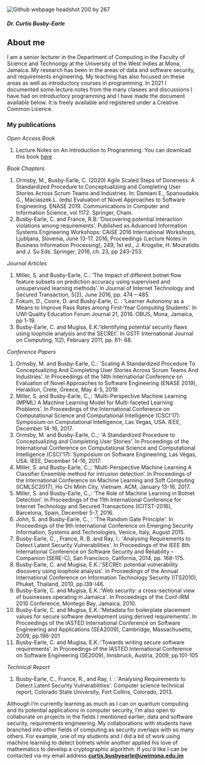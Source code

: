 ![Github webpage headshot 200 by 267](https://user-images.githubusercontent.com/6943767/127555623-7e8f023f-8680-4214-a088-da84be201414.jpg)

##### Dr. Curtis Busby-Earle

## About me

I am a senior lecturer in the Department of Computing in the Faculty of Science and Technoogy at the University of the West Indies at Mona, Jamaica.
My research has been in the areas of data and software security, and requirements engineering. My teaching has also focused on these areas
as well as introductory courses in programming. In 2021 I documented some lecture notes from the many clasees and discussions I have had on
introductory programming and I have made the document available below. It is freely available and registered under a Creative Common Licence.


### My publications

_Open Access Book_
1. Lecture Notes on An Introduction to Programming. You can download this book [here](https://github.com/curtisbe/curtisbe/blob/main/Lecture%20notes%20on%20An%20Introduction%20to%20Programming%20-%20Ebook%20version.pdf)

_Book Chapters_
1. Ormsby, M., Busby-Earle, C. (2020) Agile Scaled Steps of Doneness: A Standardized Procedure to Conceptualizing and Completing User Stories Across Scrum Teams and Industries. In: Damiani E., Spanoudakis G., Maciaszek L. (eds) Evaluation of Novel Approaches to Software Engineering. ENASE 2019. Communications in Computer and Information Science, vol 1172. Springer, Cham.
2. Busby-Earle, C. and France, R.B: ‘Discovering potential interaction violations among requirements’. Published as Advanced Information Systems Engineering Workshops: CAiSE 2016 International Workshops, Ljubljana, Slovenia, June 13-17, 2016, Proceedings (Lecture Notes in Business Information Processing),  249, 1st ed., J. Krogstie, H. Mouratidis and J. Su Eds. Springer,  2016, ch. 23, pp 243-253.

_Journal Articles_
1. Miller, S. and Busby-Earle, C.: ‘The Impact of different botnet flow feature subsets on prediction accuracy using supervised and unsupervised learning methods’. In Journal of Internet Technology and Secured Transaction, 5(2), June 2016, pp. 474 – 485.
2. Fokum, D., Coore, D. and Busby-Earle, C. : ‘Learner Autonomy as a Means to Improve Pass Rates among First-Year Computing Students’. In UWI Quality Education Forum Journal 21, 2016. OBUS, Mona, Jamaica, pp 1-19.
3. Busby-Earle, C. and Mugisa, E.K:'Identifying potential security flaws using loophole analysis and the SECREt'. In GSTF International Journal on Computing, 1(2), February 2011, pp. 61- 68.

_Conference Papers_
1. Ormsby, M. and Busby-Earle, C.: 'Scaling A Standardized Procedure To Conceptualizing And Completing User Stories Across Scrum Teams And Industries'. In Proceedings of the 14th International Conference on Evaluation of Novel Approaches to Software Engineering (ENASE 2019), Heraklion, Crete, Greece, May 4-5, 2019.
2. Miller, S. and Busby-Earle, C.,: 'Multi-Perspective Machine Learning (MPML) A Machine Learning Model for Multi-faceted Learning Problems'. In Proceedings of the International Conference on Computational Science and Computational Intelligence (CSCI'17): Symposium on Computational Intelligence, Las Vegas, USA. IEEE, December 14-16, 2017.
3. Ormsby, M. and Busby-Earle, C.,: 'A Standardized Procedure to Conceptualizing and Completing User Stories'. In Proceedings of the International Conference on Computational Science and Computational Intelligence (CSCI'17): Symposium on Software Engineering, Las Vegas, USA. IEEE, December 14-16, 2017.
4. Miller, S. and Busby-Earle, C.,: ‘Multi-Perspective Machine Learning A Classifier Ensemble method for intrusion detection’. In Proceedings of the International Conference on Machine Learning and Soft Computing (ICMLSC2017), Ho Chi Minh City, Vietnam. ACM, January 13-16, 2017.
5. Miller, S. and Busby-Earle, C.,: ‘The Role of Machine Learning in Botnet Detection’. In Proceedings of the 11th International Conference for Internet Technology and Secured Transactions (ICITST-2016), Barcelona, Spain, December 5-7, 2016.
6. John, S. and Busby-Earle, C., : 'The Random Gate Principle'. In Proceedings of the 9th International Conference on Emerging Security Information, Systems and Technologies, Venice, Italy, August 2015.
7. Busby-Earle, C. , France, R. B. and Ray, I.: 'Analysing Requirements to Detect Latent Security Vulnerabilities'. In Proceedings of the IEEE 8th International Conference on Software Security and Reliability – Companion (SERE-C), San Francisco, California, 2014, pp. 168-175.
8. Busby-Earle, C. and Mugisa, E.K.:'SECREt: potential vulnerability discovery using loophole analysis'. In Proceedings of the Annual International Conference on Information Technology Security (ITS2010), Phuket, Thailand, 2010, pp.I39-I46.
9. Busby-Earle, C. and Mugisa, E.K.:'Web security: a cross-sectional view of businesses operating in Jamaica'. In Proceedings of the Conf-IRM 2010 Conference, Montego Bay, Jamaica, 2010.
10. Busby-Earle, C. and Mugisa, E.K.:'Metadata for boilerplate placement values for secure software development using derived requirements'. In Proceedings of the IASTED International Conference on Software Engineering and Applications (SEA2009), Cambridge, Massachusetts, 2009, pp.196-201
11. Busby-Earle, C. and Mugisa, E.K.:'Towards writing secure software requirements'. In Proceedings of the IASTED International Conference on Software Engineering (SE2009), Innsbruck, Austria, 2009, pp.101-105

_Technical Report_
1. Busby-Earle, C., France, R., and Ray, I. : 'Analysing Requirements to Detect Latent Security Vulnerabilities'. Computer science technical report, Colorado State University, Fort Collins, Colorado, 2013.

Although I’m currently learning as much as I can on quantum computing and its potential applications in computer security, I’m also open to collaborate on projects in the fields I mentioned earlier; data and software security, requirements engineering. My collaborations with students have branched into other fields of computing as security overlaps with so many others. For example, one of my students and I did a bit of work using machine learning to detect botnets while another applied his love of mathematics to develop a cryptographic algorithm. If you'd like I can be contacted via my email address **curtis.busbyearle@uwimona.edu.jm**


